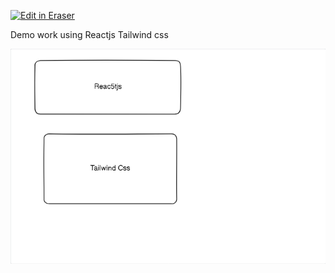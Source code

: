 <p><a target="_blank" href="https://app.eraser.io/workspace/Z8oqY9Ui2P7jYvbQkafq" id="edit-in-eraser-github-link"><img alt="Edit in Eraser" src="https://firebasestorage.googleapis.com/v0/b/second-petal-295822.appspot.com/o/images%2Fgithub%2FOpen%20in%20Eraser.svg?alt=media&amp;token=968381c8-a7e7-472a-8ed6-4a6626da5501"></a></p>

Demo work using Reactjs Tailwind css

![Reactjs and tailwind css](/.eraser/Z8oqY9Ui2P7jYvbQkafq___7hgAqfojGYUnneP5pZn5Za3nO7w1___---figure---9-a8skTsT-bW7muZ1WtXm---figure---d21urLAY9tgRw4-DNwMyDg.png "Reactjs and tailwind css")





<!--- Eraser file: https://app.eraser.io/workspace/Z8oqY9Ui2P7jYvbQkafq --->